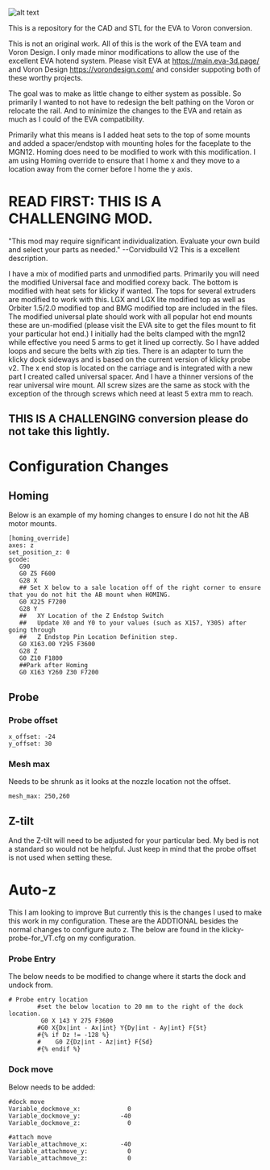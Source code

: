 ![alt text](https://github.com/majarspeed/Voron-EVA-conversion/raw/main/Pics/EVA%20for%20Voron.JPG "EVA on Voron")

This is a repository for the CAD and STL for the EVA to Voron conversion. 

This is not an original work. All of this is the work of the EVA team and Voron Design. I only made minor modifications to allow the use of the excellent EVA hotend system. Please visit EVA at https://main.eva-3d.page/ and Voron Design https://vorondesign.com/ and consider suppoting both of these worthy projects. 

The goal was to make as little change to either system as possible. So primarily I wanted to not have to redesign the belt pathing on the Voron or relocate the rail. And to minimize the changes to the EVA and retain as much as I could of the EVA compatibility. 

Primarily what this means is I added heat sets to the top of some mounts and added a spacer/endstop with mounting holes for the faceplate to the MGN12. 
Homing does need to be modified to work with this modification. I am using Homing override to ensure that I home x and they move to a location away from the corner before I home the y axis.

# READ FIRST: THIS IS A CHALLENGING MOD. 

"This mod may require significant individualization. Evaluate your own build and select your parts as needed." --Corvidbuild V2
This is a excellent description. 

I have a mix of modified parts and unmodified parts. 
Primarily you will need the modified Universal face and modified corexy back. The bottom is modified with heat sets for klicky if wanted. The tops for several extruders are modified to work with this. LGX and LGX lite modified top as well as Orbiter 1.5/2.0 modified top and BMG modified top are included in the files. The modified universal plate should work with all popular hot end mounts these are un-modified (please visit the EVA site to get the files mount to fit your particular hot end.) I initially had the belts clamped with the mgn12 while effective you need 5 arms to get it lined up correctly. So I have added loops and secure the belts with zip ties. There is an adapter to turn the klicky dock sideways and is based on the current version of klicky probe v2. The x end stop is located on the carriage and is integrated with a new part I created called universal spacer. And I have a thinner versions of the rear universal wire mount. All screw sizes are the same as stock with the exception of the through screws which need at least 5 extra mm to reach.

## THIS IS A CHALLENGING conversion please do not take this lightly.


# Configuration Changes

## Homing 
Below is an example of my homing changes to ensure I do not hit the AB motor mounts. 

```
[homing_override]
axes: z
set_position_z: 0
gcode:
   G90
   G0 Z5 F600
   G28 X
   ## Set X below to a sale location off of the right corner to ensure that you do not hit the AB mount when HOMING. 
   G0 X225 F7200
   G28 Y
   ##	XY Location of the Z Endstop Switch
   ##	Update X0 and Y0 to your values (such as X157, Y305) after going through
   ##	Z Endstop Pin Location Definition step.
   G0 X163.00 Y295 F3600 
   G28 Z
   G0 Z10 F1800
   ##Park after Homing
   G0 X163 Y260 Z30 F7200 
   ```
  
## Probe

### Probe offset 
```
x_offset: -24
y_offset: 30
```
### Mesh max 
Needs to be shrunk as it looks at the nozzle location not the offset. 
```
mesh_max: 250,260 
```
## Z-tilt
And the Z-tilt will need to be adjusted for your particular bed. My bed is not a standard so would not be helpful. Just keep in mind that the probe offset is not used when setting these. 
# Auto-z
This I am looking to improve 
But currently this is the changes I used to make this work in my configuration. 
These are the ADDTIONAL besides the normal changes to configure auto z. 
The below are found in the klicky-probe-for_VT.cfg on my configuration. 
### Probe Entry 
The below needs to be modified to change where it starts the dock and undock from. 

```
# Probe entry location
        #set the below location to 20 mm to the right of the dock location. 
         G0 X 143 Y 275 F3600
        #G0 X{Dx|int - Ax|int} Y{Dy|int - Ay|int} F{St}
        #{% if Dz != -128 %}
        #    G0 Z{Dz|int - Az|int} F{Sd}
        #{% endif %}
```

### Dock move
Below needs to be added:
```
#dock move
Variable_dockmove_x:             0
Variable_dockmove_y:           -40
Variable_dockmove_z:             0

#attach move
Variable_attachmove_x:         -40
Variable_attachmove_y:           0
Variable_attachmove_z:           0
```   
   
   

